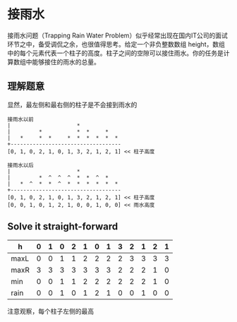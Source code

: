 # 接雨水

接雨水问题（Trapping Rain Water Problem）似乎经常出现在国内IT公司的面试环节之中，备受调侃之余，也很值得思考。给定一个非负整数数组 height，数组中的每个元素代表一个柱子的高度。柱子之间的空隙可以接住雨水。你的任务是计算数组中能够接住的雨水的总量。



## 理解题意

显然，最左侧和最右侧的柱子是不会接到雨水的
```
接雨水以前
|                     *  
|         *           *  *     *
|   *     *  *     *  *  *  *  *  *
+-----------------------------------
[0, 1, 0, 2, 1, 0, 1, 3, 2, 1, 2, 1] << 柱子高度

接雨水以后
|                     *  
|         *  ^  ^  ^  *  *  ^  *
|   *  ^  *  *  ^  *  *  *  *  *  *
+-----------------------------------
[0, 1, 0, 2, 1, 0, 1, 3, 2, 1, 2, 1] << 柱子高度
[0, 0, 1, 0, 1, 2, 1, 0, 0, 1, 0, 0] << 雨水高度
```


## Solve it straight-forward

| h    | 0 | 1 | 0 | 2 | 1 | 0 | 1 | 3 | 2 | 1 | 2 | 1 |
|------|---|---|---|---|---|---|---|---|---|---|---|---|
| maxL | 0 | 0 | 1 | 1 | 2 | 2 | 2 | 2 | 3 | 3 | 3 | 3 | 
| maxR | 3 | 3 | 3 | 3 | 3 | 3 | 3 | 2 | 2 | 2 | 1 | 0 |
| min  | 0 | 0 | 1 | 1 | 2 | 2 | 2 | 2 | 2 | 2 | 1 | 0 |
| rain | 0 | 0 | 1 | 0 | 1 | 2 | 1 | 0 | 0 | 1 | 0 | 0 |

注意观察，每个柱子左侧的最高